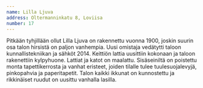 ```yaml
---
name: Lilla Ljuva
address: Oltermanninkatu 8, Loviisa
number: 17
---
```

Pitkään tyhjillään ollut Lilla Ljuva on rakennettu vuonna 1900, joskin suurin osa talon hirsistä on paljon vanhempia. Uusi omistaja vedätytti taloon kunnallistekniikan ja sähköt 2014. Keittiön lattia uusittiin kokonaan ja taloon rakenettiin kylpyhuone.  Lattiat ja katot on maalattu. Sisäseiniltä on poistettu monta tapettikerrosta ja vanhat eristeet, joiden tilalle tulee tuulesuojalevyjä, pinkopahvia ja paperitapetit. Talon kaikki ikkunat on kunnostettu ja rikkinäiset ruudut on uusittu vanhalla lasilla.